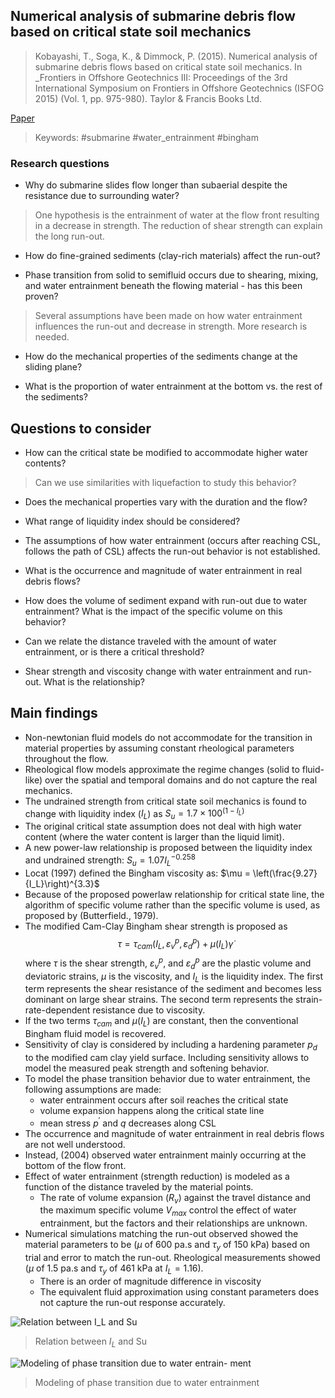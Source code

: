 ## Numerical analysis of submarine debris flow based on critical state soil mechanics
> Kobayashi, T., Soga, K., & Dimmock, P. (2015). Numerical analysis of submarine debris flows based on critical state soil mechanics. In _Frontiers in Offshore Geotechnics III: Proceedings of the 3rd International Symposium on Frontiers in Offshore Geotechnics (ISFOG 2015) (Vol. 1, pp. 975-980). Taylor & Francis Books Ltd.

[Paper](https://search.proquest.com/docview/2115978348)

> Keywords: #submarine #water_entrainment #bingham 

### Research questions

- Why do submarine slides flow longer than subaerial despite the resistance due to surrounding water?
> One hypothesis is the entrainment of water at the flow front resulting in a decrease in strength. The reduction of shear strength can explain the long run-out.

- How do fine-grained sediments (clay-rich materials) affect the run-out?

- Phase transition from solid to semifluid occurs due to shearing, mixing, and water entrainment beneath the flowing material - has this been proven?
> Several assumptions have been made on how water entrainment influences the run-out and decrease in strength. More research is needed.

- How do the mechanical properties of the sediments change at the sliding plane?

- What is the proportion of water entrainment at the bottom vs. the rest of the sediments?


## Questions to consider

- How can the critical state be modified to accommodate higher water contents? 
> Can we use similarities with liquefaction to study this behavior?

- Does the mechanical properties vary with the duration and the flow?
 
- What range of liquidity index should be considered?

- The assumptions of how water entrainment (occurs after reaching CSL, follows the path of CSL) affects the run-out behavior is not established.

- What is the occurrence and magnitude of water entrainment in real debris flows?

- How does the volume of sediment expand with run-out due to water entrainment? What is the impact of the specific volume on this behavior? 

- Can we relate the distance traveled with the amount of water entrainment, or is there a critical threshold?

- Shear strength and viscosity change with water entrainment and run-out. What is the relationship?

## Main findings

- Non-newtonian fluid models do not accommodate for the transition in material properties by assuming constant rheological parameters throughout the flow.
- Rheological flow models approximate the regime changes (solid to fluid-like) over the spatial and temporal domains and do not capture the real mechanics. 
- The undrained strength from critical state soil mechanics is found to change with liquidity index ($I_L$) as $S_u = 1.7 \times 100^{(1- I_L)}$
- The original critical state assumption does not deal with high water content (where the water content is larger than the liquid limit).
- A new power-law relationship is proposed between the liquidity index and undrained strength: $S_u = 1.07 I_L^{-0.258}$
- Locat (1997) defined the Bingham viscosity as: $\mu = \left(\frac{9.27}{I_L}\right)^{3.3}$
- Because of the proposed powerlaw relationship for critical state line, the algorithm of specific volume rather than the specific volume is used, as proposed by (Butterfield., 1979).
- The modified Cam-Clay Bingham shear strength is proposed as
$$ \tau = \tau_{cam}(I_L, \varepsilon_v^p, \varepsilon_d^p) + \mu(I_L)\dot{\gamma}$$
where $\tau$ is the shear strength, $\varepsilon_v^p$, and $\varepsilon_d^p$ are the plastic volume and deviatoric strains, $\mu$ is the viscosity, and $I_L$ is the liquidity index. The first term represents the shear resistance of the sediment and becomes less dominant on large shear strains. The second term represents the strain-rate-dependent resistance due to viscosity.
- If the two terms $\tau_{cam}$ and $\mu(I_L)$ are constant, then the conventional Bingham fluid model is recovered. 
- Sensitivity of clay is considered by including a hardening parameter $p_d$ to the modified cam clay yield surface. Including sensitivity allows to model the measured peak strength and softening behavior. 
- To model the phase transition behavior due to water entrainment, the following assumptions are made:
	- water entrainment occurs after soil reaches the critical state
	- volume expansion happens along the critical state line
	- mean stress $p^\prime$ and $q$ decreases along CSL
- The occurrence and magnitude of water entrainment in real debris flows are not well understood.
- Instead, (2004) observed water entrainment mainly occurring at the bottom of the flow front.
- Effect of water entrainment (strength reduction) is modeled as a function of the distance traveled by the material points.
	- The rate of volume expansion ($R_v$)  against the travel distance and the maximum specific volume $V_{max}$ control the effect of water entrainment, but the factors and their relationships are unknown.
- Numerical simulations matching the run-out observed showed the material parameters to be ($\mu$ of 600 pa.s and $\tau_y$ of 150 kPa) based on trial and error to match the run-out. Rheological measurements showed ($\mu$ of 1.5 pa.s and $\tau_y$ of 461 kPa at $I_L=1.16$).
	- There is an order of magnitude difference in viscosity
	- The equivalent fluid approximation using constant parameters does not capture the run-out response accurately.


![Relation between $I_L$ and Su]()
> Relation between $I_L$ and Su

![Modeling of phase transition due to water entrain-
ment]()
> Modeling of phase transition due to water entrainment

